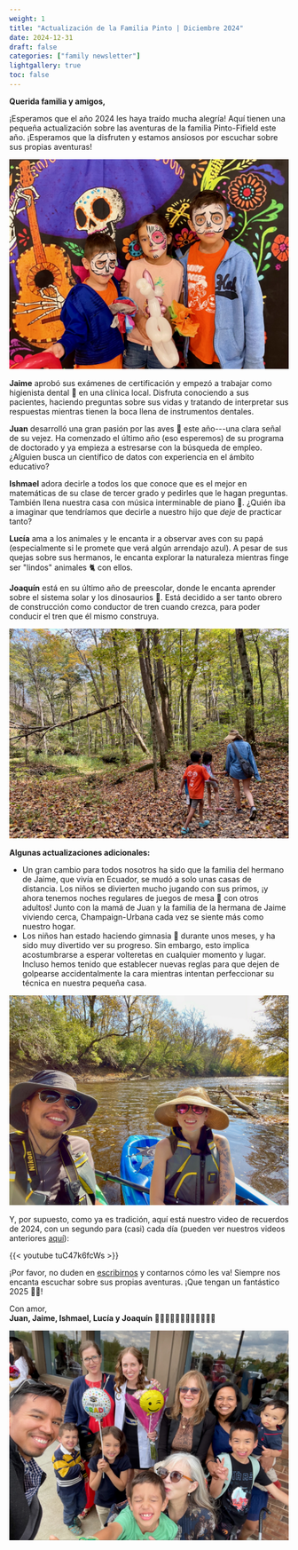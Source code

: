 ```yaml
---
weight: 1
title: "Actualización de la Familia Pinto | Diciembre 2024"
date: 2024-12-31
draft: false
categories: ["family newsletter"]
lightgallery: true
toc: false
---
```


**Querida familia y amigos,**

¡Esperamos que el año 2024 les haya traído mucha alegría! Aquí tienen una pequeña actualización sobre las aventuras de la familia Pinto-Fifield este año. ¡Esperamos que la disfruten y estamos ansiosos por escuchar sobre sus propias aventuras!

![](2024-12_1.jpg "Celebración del Día de los Muertos.")

**Jaime** aprobó sus exámenes de certificación y empezó a trabajar como higienista dental 🦷 en una clínica local. Disfruta conociendo a sus pacientes, haciendo preguntas sobre sus vidas y tratando de interpretar sus respuestas mientras tienen la boca llena de instrumentos dentales.

**Juan** desarrolló una gran pasión por las aves 🦤 este año---una clara señal de su vejez. Ha comenzado el último año (eso esperemos) de su programa de doctorado y ya empieza a estresarse con la búsqueda de empleo. ¿Alguien busca un científico de datos con experiencia en el ámbito educativo?

**Ishmael** adora decirle a todos los que conoce que es el mejor en matemáticas de su clase de tercer grado y pedirles que le hagan preguntas. También llena nuestra casa con música interminable de piano 🎹. ¿Quién iba a imaginar que tendríamos que decirle a nuestro hijo que *deje* de practicar tanto?

**Lucía** ama a los animales y le encanta ir a observar aves con su papá (especialmente si le promete que verá algún arrendajo azul). A pesar de sus quejas sobre sus hermanos, le encanta explorar la naturaleza mientras finge ser "lindos" animales 🐈 con ellos.

**Joaquín** está en su último año de preescolar, donde le encanta aprender sobre el sistema solar y los dinosaurios 🦖. Está decidido a ser tanto obrero de construcción como conductor de tren cuando crezca, para poder conducir el tren que él mismo construya.

![](2024-12_2.jpg "Caminata por el Bosque Nacional Shawnee en otoño.")


**Algunas actualizaciones adicionales:**

- Un gran cambio para todos nosotros ha sido que la familia del hermano de Jaime, que vivía en Ecuador, se mudó a solo unas casas de distancia. Los niños se divierten mucho jugando con sus primos, ¡y ahora tenemos noches regulares de juegos de mesa 🎲 con otros adultos! Junto con la mamá de Juan y la familia de la hermana de Jaime viviendo cerca, Champaign-Urbana cada vez se siente más como nuestro hogar.
- Los niños han estado haciendo gimnasia 🤸 durante unos meses, y ha sido muy divertido ver su progreso. Sin embargo, esto implica acostumbrarse a esperar volteretas en cualquier momento y lugar. Incluso hemos tenido que establecer nuevas reglas para que dejen de golpearse accidentalmente la cara mientras intentan perfeccionar su técnica en nuestra pequeña casa.

![](2024-12_3.jpg "¡Cita en kayak a la hora del almuerzo!")

Y, por supuesto, como ya es tradición, aquí está nuestro video de recuerdos de 2024, con un segundo para (casi) cada día (pueden ver nuestros videos anteriores [aquí](https://jdpinto.com/es/family/)):

{{< youtube tuC47k6fcWs >}}


¡Por favor, no duden en [escribirnos](mailto:family@jdpinto.com) y contarnos cómo les va! Siempre nos encanta escuchar sobre sus propias aventuras. ¡Que tengan un fantástico 2025 🎉🍾!


Con amor,\
**Juan, Jaime, Ishmael, Lucía y Joaquín**
👨🏽👩🏼👦🏻👧🏻👶🏻🐱🐶

![](2024-12_4.jpg "Graduación de Jaime de la escuela de higiene dental.")
